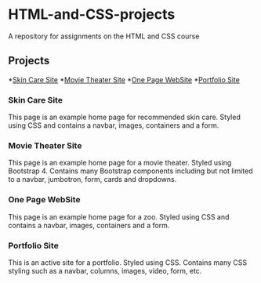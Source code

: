 # HTML-and-CSS-projects
A repository for assignments on the HTML and CSS course 

## Projects
*[Skin Care Site](https://github.com/royo20/HTML-and-CSS-projects/tree/main/skinCare-project)
*[Movie Theater Site](https://github.com/royo20/HTML-and-CSS-projects/tree/main/academy-cinema)
*[One Page WebSite](https://github.com/royo20/HTML-and-CSS-projects/tree/main/one-page-website)
*[Portfolio Site](https://github.com/royo20/HTML-and-CSS-projects/tree/main/html-portfolio)

### Skin Care Site
This page is an example home page for recommended skin care. Styled using CSS and contains a navbar, images, containers and a form.

### Movie Theater Site
This page is an example home page for a movie theater. Styled using Bootstrap 4. Contains many Bootstrap components including but not limited to a navbar, jumbotron, form, cards and dropdowns.

### One Page WebSite
This page is an example home page for a zoo. Styled using CSS and contains a navbar, images, containers and a form.

### Portfolio Site 
This is an active site for a portfolio. Styled using CSS. Contains many CSS styling such as a navbar, columns, images, video, form, etc. 
